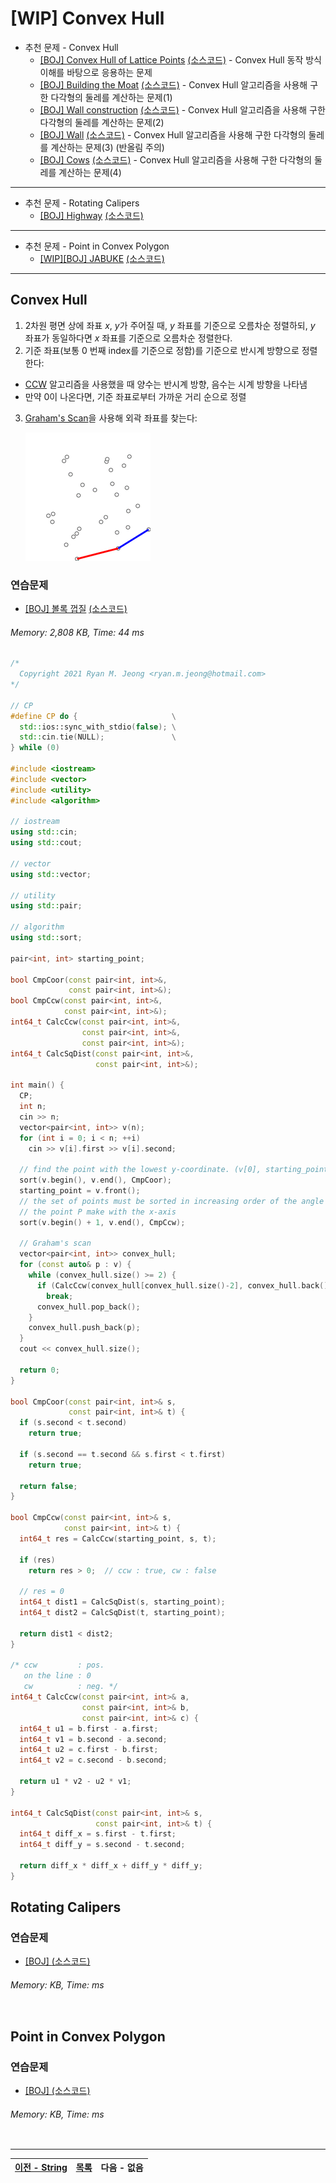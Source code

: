 # [WIP] Convex Hull
* 추천 문제 - Convex Hull
    * [[BOJ] Convex Hull of Lattice Points](https://www.acmicpc.net/problem/2699) [(소스코드)](./src/convex_hull_of_lattice_points.cc) - Convex Hull 동작 방식 이해를 바탕으로 응용하는 문제
    * [[BOJ] Building the Moat](https://www.acmicpc.net/problem/6194) [(소스코드)](./src/building_the_moat.cc) - Convex Hull 알고리즘을 사용해 구한 다각형의 둘레를 계산하는 문제(1)
    * [[BOJ] Wall construction](https://www.acmicpc.net/problem/10903) [(소스코드)](./src/wall_construction.cc) - Convex Hull 알고리즘을 사용해 구한 다각형의 둘레를 계산하는 문제(2)
    * [[BOJ] Wall](https://www.acmicpc.net/problem/7420) [(소스코드)](./src/wall.cc) - Convex Hull 알고리즘을 사용해 구한 다각형의 둘레를 계산하는 문제(3) (반올림 주의)
    * [[BOJ] Cows](https://www.acmicpc.net/problem/6850) [(소스코드)](./src/cows.cc) - Convex Hull 알고리즘을 사용해 구한 다각형의 둘레를 계산하는 문제(4)
---

* 추천 문제 - Rotating Calipers
    * [[BOJ] Highway](https://www.acmicpc.net/problem/10254) [(소스코드)](./src/highway.cc)

---

* 추천 문제 - Point in Convex Polygon
    * [[WIP][BOJ] JABUKE](https://www.acmicpc.net/problem/2987) [(소스코드)](./src/jabuke.cc)

---

## Convex Hull
1. 2차원 평면 상에 좌표 <i>x</i>, <i>y</i>가 주어질 때, <i>y</i> 좌표를 기준으로 오름차순 정렬하되, <i>y</i> 좌표가 동일하다면 <i>x</i> 좌표를 기준으로 오름차순 정렬한다.
2. 기준 좌표(보통 0 번째 index를 기준으로 정함)를 기준으로 반시계 방향으로 정렬한다:
  * [CCW](#ccwcounterclockwise) 알고리즘을 사용했을 때 양수는 반시계 방향, 음수는 시계 방향을 나타냄
  * 만약 0이 나온다면, 기준 좌표로부터 가까운 거리 순으로 정렬
3. [Graham's Scan](https://en.wikipedia.org/wiki/Graham_scan)을 사용해 외곽 좌표를 찾는다:

   ![graham-s-scan](./img/GrahamScanDemo.gif)

### 연습문제
* [[BOJ] 볼록 껍질](https://www.acmicpc.net/problem/1708) [(소스코드)](./src/convex_hull.cc)
###### Memory: 2,808 KB, Time: 44 ms
```c++
/*
  Copyright 2021 Ryan M. Jeong <ryan.m.jeong@hotmail.com>
*/

// CP
#define CP do {                     \
  std::ios::sync_with_stdio(false); \
  std::cin.tie(NULL);               \
} while (0)

#include <iostream>
#include <vector>
#include <utility>
#include <algorithm>

// iostream
using std::cin;
using std::cout;

// vector
using std::vector;

// utility
using std::pair;

// algorithm
using std::sort;

pair<int, int> starting_point;

bool CmpCoor(const pair<int, int>&,
             const pair<int, int>&);
bool CmpCcw(const pair<int, int>&,
            const pair<int, int>&);
int64_t CalcCcw(const pair<int, int>&,
                const pair<int, int>&,
                const pair<int, int>&);
int64_t CalcSqDist(const pair<int, int>&,
                   const pair<int, int>&);

int main() {
  CP;
  int n;
  cin >> n;
  vector<pair<int, int>> v(n);
  for (int i = 0; i < n; ++i)
    cin >> v[i].first >> v[i].second;

  // find the point with the lowest y-coordinate. (v[0], starting_point)
  sort(v.begin(), v.end(), CmpCoor);
  starting_point = v.front();
  // the set of points must be sorted in increasing order of the angle they and
  // the point P make with the x-axis
  sort(v.begin() + 1, v.end(), CmpCcw);

  // Graham's scan
  vector<pair<int, int>> convex_hull;
  for (const auto& p : v) {
    while (convex_hull.size() >= 2) {
      if (CalcCcw(convex_hull[convex_hull.size()-2], convex_hull.back(), p) > 0)
        break;
      convex_hull.pop_back();
    }
    convex_hull.push_back(p);
  }
  cout << convex_hull.size();

  return 0;
}

bool CmpCoor(const pair<int, int>& s,
             const pair<int, int>& t) {
  if (s.second < t.second)
    return true;

  if (s.second == t.second && s.first < t.first)
    return true;

  return false;
}

bool CmpCcw(const pair<int, int>& s,
            const pair<int, int>& t) {
  int64_t res = CalcCcw(starting_point, s, t);

  if (res)
    return res > 0;  // ccw : true, cw : false

  // res = 0
  int64_t dist1 = CalcSqDist(s, starting_point);
  int64_t dist2 = CalcSqDist(t, starting_point);

  return dist1 < dist2;
}

/* ccw         : pos.
   on the line : 0
   cw          : neg. */
int64_t CalcCcw(const pair<int, int>& a,
                const pair<int, int>& b,
                const pair<int, int>& c) {
  int64_t u1 = b.first - a.first;
  int64_t v1 = b.second - a.second;
  int64_t u2 = c.first - b.first;
  int64_t v2 = c.second - b.second;

  return u1 * v2 - u2 * v1;
}

int64_t CalcSqDist(const pair<int, int>& s,
                   const pair<int, int>& t) {
  int64_t diff_x = s.first - t.first;
  int64_t diff_y = s.second - t.second;

  return diff_x * diff_x + diff_y * diff_y;
}

```

## Rotating Calipers

### 연습문제
* [[BOJ] ](https://www.acmicpc.net/problem/) [(소스코드)](./src/.cpp)
###### Memory:  KB, Time:  ms
```c++
```

## Point in Convex Polygon

### 연습문제
* [[BOJ] ](https://www.acmicpc.net/problem/) [(소스코드)](./src/.cpp)
###### Memory:  KB, Time:  ms
```c++
```

---
|[이전 - String](/string/)|[목록](https://github.com/RyanJeong/CP#index)|다음 - 없음|
|-|-|-|

